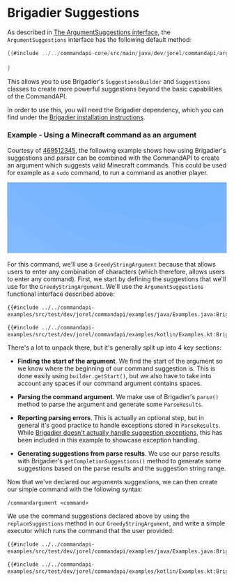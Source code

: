 # Brigadier Suggestions

As described in [The ArgumentSuggestions interface](./argumentsuggestions.md#the-argumentsuggestions-interface), the `ArgumentSuggestions` interface has the following default method:

```java
{{#include ../../commandapi-core/src/main/java/dev/jorel/commandapi/arguments/ArgumentSuggestions.java:Declaration}}

}
```

This allows you to use Brigadier's `SuggestionsBuilder` and `Suggestions` classes to create more powerful suggestions beyond the basic capabilities of the CommandAPI.

In order to use this, you will need the Brigadier dependency, which you can find under the [Brigadier installation instructions](https://github.com/Mojang/brigadier#installation).

<div class="example">

### Example - Using a Minecraft command as an argument

Courtesy of [469512345](https://github.com/469512345), the following example shows how using Brigadier's suggestions and parser can be combined with the CommandAPI to create an argument which suggests valid Minecraft commands. This could be used for example as a `sudo` command, to run a command as another player.

![A gif showcasing the a command suggestion for the /give command](./images/commandargument.gif)

For this command, we'll use a `GreedyStringArgument` because that allows users to enter any combination of characters (which therefore, allows users to enter any command). First, we start by defining the suggestions that we'll use for the `GreedyStringArgument`. We'll use the `ArgumentSuggestions` functional interface described above:

<div class="multi-pre">

```java,Java
{{#include ../../commandapi-examples/src/test/dev/jorel/commandapi/examples/java/Examples.java:BrigadierSuggestions1}}
```

```kotlin,Kotlin
{{#include ../../commandapi-examples/src/test/dev/jorel/commandapi/examples/kotlin/Examples.kt:BrigadierSuggestions1}}
```

</div>

There's a lot to unpack there, but it's generally split up into 4 key sections:

- **Finding the start of the argument**. We find the start of the argument so we know where the beginning of our command suggestion is. This is done easily using `builder.getStart()`, but we also have to take into account any spaces if our command argument contains spaces.

- **Parsing the command argument**. We make use of Brigadier's `parse()` method to parse the argument and generate some `ParseResults`.

- **Reporting parsing errors**. This is actually an optional step, but in general it's good practice to handle exceptions stored in `ParseResults`. While [Brigadier doesn't actually handle suggestion exceptions](https://github.com/Mojang/brigadier/blob/master/src/main/java/com/mojang/brigadier/CommandDispatcher.java#L599), this has been included in this example to showcase exception handling.

- **Generating suggestions from parse results**. We use our parse results with Brigadier's `getCompletionSuggestions()` method to generate some suggestions based on the parse results and the suggestion string range.

Now that we've declared our arguments suggestions, we can then create our simple command with the following syntax:

```mccmd
/commandargument <command>
```

We use the command suggestions declared above by using the `replaceSuggestions` method in our `GreedyStringArgument`, and write a simple executor which runs the command that the user provided:

<div class="multi-pre">

```java,Java
{{#include ../../commandapi-examples/src/test/dev/jorel/commandapi/examples/java/Examples.java:BrigadierSuggestions2}}
```

```kotlin,Kotlin
{{#include ../../commandapi-examples/src/test/dev/jorel/commandapi/examples/kotlin/Examples.kt:BrigadierSuggestions2}}
```

</div>

</div>
